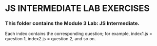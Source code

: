 # JS INTERMEDIATE LAB EXERCISES

### This folder contains the Module 3 Lab: JS Intermediate.

Each index contains the corresponding question; for example, index1.js = question 1, index2.js = question 2, and so on.